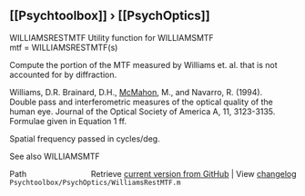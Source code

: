 ## [[Psychtoolbox]] &#8250; [[PsychOptics]]

WILLIAMSRESTMTF  Utility function for WILLIAMSMTF  
   mtf = WILLIAMSRESTMTF(s)  
  
   Compute the portion of the MTF measured by Williams et. al. that is not  
   accounted for by diffraction.  
  
   Williams, D.R. Brainard, D.H., [McMahon](McMahon), M., and Navarro, R. (1994).  
   Double pass and interferometric measures of the optical quality of the  
   human eye. Journal of the Optical Society of America A, 11, 3123-3135.  
   Formulae given in Equation 1 ff.  
  
   Spatial frequency passed in cycles/deg.  
  
   See also WILLIAMSMTF  




<div class="code_header" style="text-align:right;">
  <span style="float:left;">Path&nbsp;&nbsp;</span> <span class="counter">Retrieve <a href=
  "https://raw.github.com/Psychtoolbox-3/Psychtoolbox-3/beta/Psychtoolbox/PsychOptics/WilliamsRestMTF.m">current version from GitHub</a> | View <a href=
  "https://github.com/Psychtoolbox-3/Psychtoolbox-3/commits/beta/Psychtoolbox/PsychOptics/WilliamsRestMTF.m">changelog</a></span>
</div>
<div class="code">
  <code>Psychtoolbox/PsychOptics/WilliamsRestMTF.m</code>
</div>

